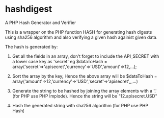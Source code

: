 hashdigest
==========

A PHP Hash Generator and Verifier

This is a wrapper on the PHP function HASH for generating hash digests using sha256 algorithm and also verifying a given hash againist given data.



The hash is generated by:

1. Get all the fields in an array, don't forget to include the API_SECRET with a lower case key as 'secret' eg $dataToHash = array('secret'=>'apisecret','currency'=>'USD','amount'=>12,...);

2. Sort the array by the key, Hence the above array will be $dataToHash = array('amount'=>12,'currency'=>'USD','secret'=>'apisecret',,,...)

3. Generate the string to be hashed by joining the array elements with a '.' (for PHP use PHP Implode). Hence the string will be "12.apisecret.USD"

4. Hash the generated string with sha256 algorithm (for PHP use PHP Hash)
